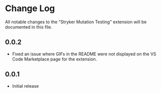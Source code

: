 # Change Log

All notable changes to the "Stryker Mutation Testing" extension will be documented in this file.

## 0.0.2

- Fixed an issue where GIFs in the README were not displayed on the VS Code Marketplace page for the extension.

## 0.0.1

- Initial release

